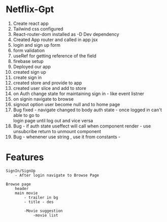 
# Netflix-Gpt


1. Create react app
2. Tailwind css configured
3. React-router-dom installed as -D Dev dependency
4. Created App router  and called in app jsx
5. login and sign up form
6. form validation
7. useRef for getting reference of the field
8. firebase setup
9. Deployed our app
10. created sign up 
11. create sign in 
12. created store and provide to app
13. created user slice and add to store
14. on Auth change  state for maintaining sign in - like event listner
15. on signin navigate to browse
16. signout option user become null and to home page
17. Bug fixed - navigate changed to body auth state - once logged in can't able to go to  
    login page until log out and vice versa 
18. Bug - if auth state useffect will call when component render - use unsubcribe return   to unmount component
19. Bug - whenener use string , use it from constants - 



# Features

    SignIn/SignUp
        - After login navigate to Browse Page

    Browse page
        header
        main movie
            - trailer in bg
            - title - des
            
            -Movie suggestion
                -movie list



 